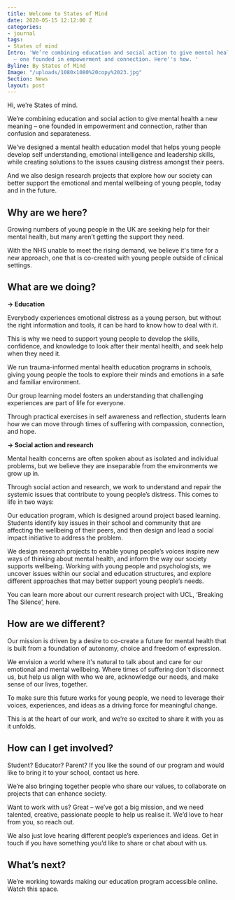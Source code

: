 ```yaml
---
title: Welcome to States of Mind
date: 2020-05-15 12:12:00 Z
categories:
- journal
tags:
- States of mind
Intro: 'We’re combining education and social action to give mental health a new meaning
  – one founded in empowerment and connection. Here''s how. '
Byline: By States of Mind
Image: "/uploads/1080x1080%20copy%2023.jpg"
Section: News
layout: post
---
```


Hi, we’re States of mind. 

We’re combining education and social action to give mental health a new meaning – one founded in empowerment and connection, rather than confusion and separateness. 

We’ve designed a mental health education model that helps young people develop self understanding, emotional intelligence and leadership skills, while creating solutions to the issues causing distress amongst their peers. 

And we also design research projects that explore how our society can better support the emotional and mental wellbeing of young people, today and in the future. 

## Why are we here?

Growing numbers of young people in the UK are seeking help for their mental health, but many aren’t getting the support they need. 

With the NHS unable to meet the rising demand, we believe it's time for a new approach, one that is co-created with young people outside of clinical settings. 

## What are we doing?

**→ Education**

Everybody experiences emotional distress as a young person, but without the right information and tools, it can be hard to know how to deal with it. 

This is why we need to support young people to develop the skills, confidence, and knowledge to look after their mental health, and seek help when they need it. 

We run trauma-informed mental health education programs in schools, giving young people the tools to explore their minds and emotions in a safe and familiar environment. 

Our group learning model fosters an understanding that challenging experiences are part of life for everyone. 

Through practical exercises in self awareness and reflection, students learn how we can move through times of suffering with compassion, connection, and hope. 

**→ Social action and research**

Mental health concerns are often spoken about as isolated and individual problems, but we believe they are inseparable from the environments we grow up in. 

Through social action and research, we work to understand and repair the systemic issues that contribute to young people’s distress. This comes to life in two ways:

Our education program, which is designed around project based learning. Students identify key issues in their school and community that are affecting the wellbeing of their peers, and then design and lead a social impact initiative to address the problem. 

We design research projects to enable young people’s voices inspire new ways of thinking about mental health, and inform the way our society supports wellbeing. Working with young people and psychologists, we uncover issues within our social and education structures, and explore different approaches that may better support young people’s needs. 

You can learn more about our current research project with UCL, ‘Breaking The Silence’, here. 

## How are we different?

Our mission is driven by a desire to co-create a future for mental health that is built from a foundation of autonomy, choice and freedom of expression. 

We envision a world where it's natural to talk about and care for our emotional and mental wellbeing. Where times of suffering don't disconnect us, but help us align with who we are, acknowledge our needs, and make sense of our lives, together.  

To make sure this future works for young people, we need to leverage their voices, experiences, and ideas as a driving force for meaningful change. 

This is at the heart of our work, and we’re so excited to share it with you as it unfolds. 

## How can I get involved?

Student? Educator? Parent? If you like the sound of our program and would like to bring it to your school, contact us here. 

We’re also bringing together people who share our values, to collaborate on projects that can enhance society. 

Want to work with us? Great – we’ve got a big mission, and we need talented, creative, passionate people to help us realise it. We’d love to hear from you, so reach out.

We also just love hearing different people’s experiences and ideas. Get in touch if you have something you’d like to share or chat about with us. 

## What’s next?

We’re working towards making our education program accessible online. Watch this space. 